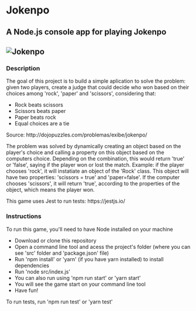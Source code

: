 <h1>Jokenpo</h1>
<h2>A Node.js console app for playing Jokenpo<h2/>
<img src="https://meiobit.com/uploads_legacy/jokenpo.gif" alt="Jokenpo" />

<h3>Description</h3>
<p>The goal of this project is to build a simple aplication to solve the problem: 
given two players, create a judge that could decide who won based on their choices among 'rock', 'paper' and 'scissors', considering that:</p>
<ul>
  <li>Rock beats scissors</li>
  <li>Scissors beats paper</li>
  <li>Paper beats rock</li>
  <li>Equal choices are a tie</li>
</ul>
<p>Source: http://dojopuzzles.com/problemas/exibe/jokenpo/ </p>
<p>The problem was solved by dynamically creating an object based on the player's choice and calling a property on this object based on the computers choice. 
Depending on the combination, this would return 'true' or 'false', saying if the player won or lost the match. 
Example: if the player chooses 'rock', it will instatiate an object of the 'Rock' class. This object will have two properties: 'scissors = true' and 'paper=false'.
If the computer chooses 'scissors', it will return 'true', according to the properties of the object, which means the player won.</p>
<p>This game uses Jest to run tests: https://jestjs.io/ </p>

<h3>Instructions</h3>
<p>To run this game, you'll need to have Node installed on your machine</p>
<ul>
  <li>Download or clone this repository</li>
  <li>Open a command line tool and acess the project's folder (where you can see 'src' folder and 'package.json' file)</li>
  <li>Run 'npm install' or 'yarn' (if you have yarn installed) to install dependencies</li>
  <li>Run 'node src/index.js'</li>
  <li>You can also run using 'npm run start' or 'yarn start'</li>
  <li>You will see the game start on your command line tool</li>
  <li>Have fun!</li>
</ul>
<p>To run tests, run 'npm run test' or 'yarn test'</p>




